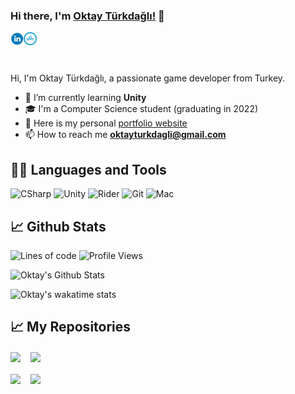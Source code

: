 

### Hi there, I'm [Oktay Türkdağlı!](http://oktayturkdagli.me) 👋
<a href="https://twitter.com/oktayturkdagli">
<img align="left" alt="Oktay Türkdağlı | Linkedin" width="21px" src="https://raw.githubusercontent.com/oktayturkdagli/oktayturkdagli/master/images/linkedin_icon.png" /></a>

<a href="https://discord.gg/">
<img align="left" alt="Oktay Türkdağlı | Appstore" width="21px" src="https://raw.githubusercontent.com/oktayturkdagli/oktayturkdagli/master/images/appstore_icon.png" /></a>
<br/><br/><br/>

Hi, I'm Oktay Türkdağlı, a passionate game developer from Turkey.

- 🌱 I’m currently learning **Unity**
- 🎓 I'm a Computer Science student (graduating in 2022)
- 📝 Here is my personal [portfolio website](http://oktayturkdagli.me/)
- 📫 How to reach me **oktayturkdagli@gmail.com**

## 👨‍💻 Languages and Tools

![CSharp](https://img.shields.io/badge/-C%20Sharp-239120?logo=C-sharp&style=flat-square)
![Unity](https://img.shields.io/badge/-Unity-000000?logo=Unity&style=flat-square)
![Rider](https://img.shields.io/badge/-Rider-5C2D91?logo=Rider&style=flat-square)
![Git](https://img.shields.io/badge/-Git-%23F05032?style=flat-square&logo=git&logoColor=%23ffffff)
![Mac](http://img.shields.io/badge/-Mac-000000?style=flat-square&logo=apple&logoColor=ffffff)

## 📈 Github Stats

![Lines of code](https://img.shields.io/tokei/lines/github/oktayturkdagli/oktayturkdagli?label=From%20Hello%20World%20I%27ve%20Written%20)
![Profile Views](https://img.shields.io/github/watchers/oktayturkdagli/oktayturkdagli?label=Profile%20Views)


<img alt="Oktay's Github Stats" src="https://github-readme-stats.vercel.app/api?username=oktayturkdagli&show_icons=true&count_private=true&theme=dark" />

![Oktay's wakatime stats](https://github-readme-stats.vercel.app/api/wakatime?username=oktayturkdagli&theme=dark)


## 📈 My Repositories
<img align="center" src="https://github-readme-stats.vercel.app/api/pin/?username=oktayturkdagli&repo=oktayturkdagli&theme=dark" />&nbsp;&nbsp;&nbsp;&nbsp;<img align="center" src="https://github-readme-stats.vercel.app/api/pin/?username=oktayturkdagli&repo=oktayturkdagli&theme=dark" />
<br><br>
<img align="center" src="https://github-readme-stats.vercel.app/api/pin/?username=oktayturkdagli&repo=oktayturkdagli&theme=dark" />&nbsp;&nbsp;&nbsp;&nbsp;<img align="center" src="https://github-readme-stats.vercel.app/api/pin/?username=oktayturkdagli&repo=oktayturkdagli&theme=dark" />
<br><br>
